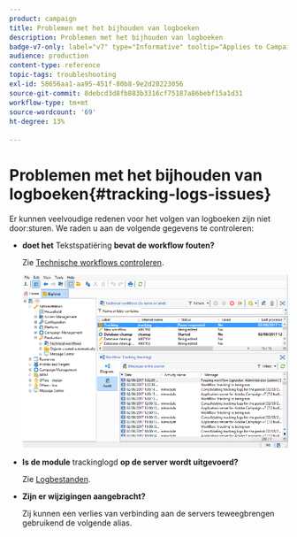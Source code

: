 ```yaml
---
product: campaign
title: Problemen met het bijhouden van logboeken
description: Problemen met het bijhouden van logboeken
badge-v7-only: label="v7" type="Informative" tooltip="Applies to Campaign Classic v7 only"
audience: production
content-type: reference
topic-tags: troubleshooting
exl-id: 58656aa1-aa95-451f-80b8-9e2d28223056
source-git-commit: 8debcd3d8fb883b3316cf75187a86bebf15a1d31
workflow-type: tm+mt
source-wordcount: '69'
ht-degree: 13%

---
```


# Problemen met het bijhouden van logboeken{#tracking-logs-issues}



Er kunnen veelvoudige redenen voor het volgen van logboeken zijn niet door:sturen. We raden u aan de volgende gegevens te controleren:

* **doet het** Tekstspatiëring **bevat de workflow fouten?**

   Zie [Technische workflows controleren](../../workflow/using/monitoring-technical-workflows.md).

   ![](assets/tracking_scheduled_task.png)

* **Is de module** trackinglogd **op de server wordt uitgevoerd?**

   Zie [Logbestanden](../../production/using/log-files.md).

* **Zijn er wijzigingen aangebracht?**

   Zij kunnen een verlies van verbinding aan de servers teweegbrengen gebruikend de volgende alias.
